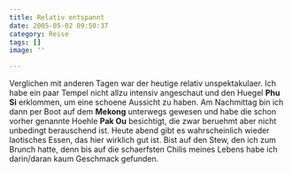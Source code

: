 ```yaml
---
title: Relativ entspannt
date: 2005-05-02 09:50:37
category: Reise
tags: []
image: ''

---
```


Verglichen mit anderen Tagen war der heutige relativ unspektakulaer. Ich habe ein paar Tempel nicht allzu intensiv angeschaut und den Huegel **Phu Si** erklommen, um eine schoene Aussicht zu haben. Am Nachmittag bin ich dann per Boot auf dem **Mekong** unterwegs gewesen und habe die schon vorher genannte Hoehle **Pak Ou** besichtigt, die zwar beruehmt aber nicht unbedingt berauschend ist. Heute abend gibt es wahrscheinlich wieder laotisches Essen, das hier wirklich gut ist. Bist auf den Stew, den ich zum Brunch hatte, denn bis auf die schaerfsten Chilis meines Lebens habe ich darin/daran kaum Geschmack gefunden.
